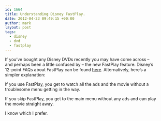 ```yaml
---
id: 1664
title: Understanding Disney FastPlay.
date: 2012-04-23 09:49:15 +00:00
author: mark
layout: post
tags:
  - disney
  - dvd
  - fastplay
---
```

If you&#8217;ve bought any Disney DVDs recently you may have come across &#8211; and perhaps been a little confused by &#8211; the new FastPlay feature. Disney&#8217;s 12-point FAQs about FastPlay can be found [here](http://disney.go.com/disneyvideos/fastplay/faq.html). Alternatively, here&#8217;s a simpler explanation:

If you use FastPlay, you get to watch all the ads and the movie without a troublesome menu getting in the way.

If you skip FastPlay, you get to the main menu without any ads and can play the movie straight away.

I know which I prefer.